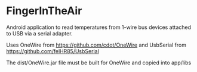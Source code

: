 # FingerInTheAir
Android application to read temperatures from 1-wire bus devices attached to USB via a serial adapter.

Uses OneWire from https://github.com/cdot/OneWire and UsbSerial from https://github.com/felHR85/UsbSerial

The dist/OneWire.jar file must be built for OneWire and copied into app/libs
